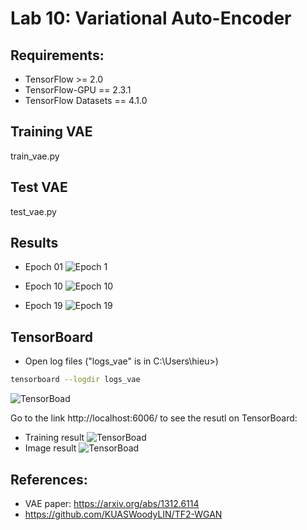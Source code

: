 # Lab 10: Variational Auto-Encoder
## Requirements: 
- TensorFlow >= 2.0
- TensorFlow-GPU == 2.3.1
- TensorFlow Datasets == 4.1.0

## Training VAE 
train_vae.py

## Test VAE
test_vae.py

## Results
- Epoch 01
![Epoch 1](image_results/e1.JPG)

- Epoch 10
![Epoch 10](image_results/e10.JPG)

- Epoch 19
![Epoch 19](image_results/e19.JPG)

## TensorBoard
- Open log files ("logs_vae" is in  C:\Users\hieu>)
```bash
tensorboard --logdir logs_vae
```
![TensorBoad](image_results/rr.JPG)

Go to the link http://localhost:6006/ to see the resutl on TensorBoard:
- Training result
![TensorBoad](image_results/train.JPG)
- Image result
![TensorBoad](image_results/tfboard.JPG)

## References: 
- VAE paper: https://arxiv.org/abs/1312.6114
- https://github.com/KUASWoodyLIN/TF2-WGAN

